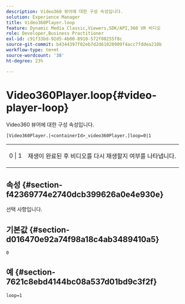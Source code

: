 ```yaml
---
description: Video360 뷰어에 대한 구성 속성입니다.
solution: Experience Manager
title: Video360Player.loop
feature: Dynamic Media Classic,Viewers,SDK/API,360 VR 비디오
role: Developer,Business Practitioner
exl-id: c91f33bd-92d5-4b00-8910-572f08255f8c
source-git-commit: b4344397f82eb7d2d61020909f4acc7fddea210b
workflow-type: tm+mt
source-wordcount: '38'
ht-degree: 23%

---
```


# Video360Player.loop{#video-player-loop}

Video360 뷰어에 대한 구성 속성입니다.

`[Video360Player.|<containerId>_video360Player.]loop=0|1`

<table id="table_C616483932C2482CA9794DDD7313FD7C"> 
 <tbody> 
  <tr> 
   <td colname="col1"> <p> <span class="codeph"> 0 | 1 </span> </p> </td> 
   <td colname="col2"> <p> 재생이 완료된 후 비디오를 다시 재생할지 여부를 나타냅니다. </p> </td> 
  </tr> 
 </tbody> 
</table>

## 속성 {#section-f42369774e2740dcb399626a0e4e930e}

선택 사항입니다.

## 기본값 {#section-d016470e92a74f98a18c4ab3489410a5}

`0`

## 예 {#section-7621c8ebd4144bc08a537d01bd9c3f2f}

```
loop=1
```
